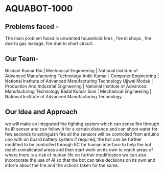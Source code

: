 # AQUABOT-1000


## Problems faced -
The main problem faced is unwanted household fires , fire in shops , fire due to gas leakage, fire due to short circuit.


## Our Team-
Nishant Kumar Rai | Mechanical Engineering | National Institute of Advanced Manufacturing Technology
Ankit Kumar | Computer Engineering | National Institute of Advanced Manufacturing Technology
Ujjwal Modak | Production And Industrial Engineering | National Institute of Advanced Manufacturing Technology
Badal Kumar Soni | Mechanical Engineering | National Institute of Advanced Manufacturing Technology


## Our Idea and Approach
we will make an integrated fire fighting system which can sense
fire through its iR sensor and can follow it for a certain distance
and can shoot water for few seconds to extinguish fire all the
sensors will be controlled from arduino uno with on board
battery system if required, the bot can be further modified to be
controlled through RC for human interface to help the bot reach
complicated areas and then start work on its own to reach areas
of where there is a risk of human life on further modification we
can also incorporate the use of AI so that the bot can take
decisions on its own and inform about the fire and the actions
taken for the same.

